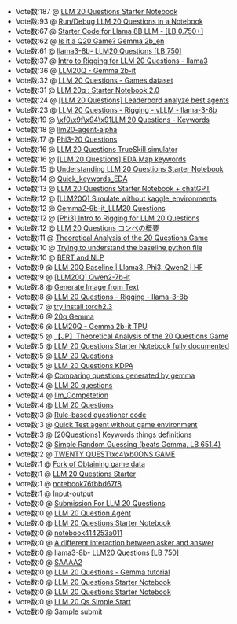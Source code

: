 * Vote数:187 @ [LLM 20 Questions Starter Notebook](./kernels/LLM_20_Questions_Starter_Notebook/llm-20-questions-starter-notebook.ipynb)
* Vote数:93 @ [Run/Debug LLM 20 Questions in a Notebook](./kernels/RunDebug_LLM_20_Questions_in_a_Notebook/run-debug-llm-20-questions-in-a-notebook.ipynb)
* Vote数:67 @ [Starter Code for Llama 8B LLM - [LB 0.750+]](./kernels/Starter_Code_for_Llama_8B_LLM_-_[LB_0.750+]/starter-code-for-llama-8b-llm-lb-0-750.ipynb)
* Vote数:62 @ [  Is it a Q20 Game? Gemma 2b_en](./kernels/__Is_it_a_Q20_Game_Gemma_2b_en/is-it-a-q20-game-gemma-2b-en.ipynb)
* Vote数:61 @ [llama3-8b- LLM20 Questions [LB 750]](./kernels/llama3-8b-_LLM20_Questions_[LB_750]/llama3-8b-llm20-questions-lb-750.ipynb)
* Vote数:37 @ [Intro to Rigging for LLM 20 Questions - llama3](./kernels/Intro_to_Rigging_for_LLM_20_Questions_-_llama3/intro-to-rigging-for-llm-20-questions-llama3.ipynb)
* Vote数:36 @ [LLM20Q - Gemma 2b-it](./kernels/LLM20Q_-_Gemma_2b-it/llm20q-gemma-2b-it.ipynb)
* Vote数:32 @ [LLM 20 Questions - Games dataset](./kernels/LLM_20_Questions_-_Games_dataset/llm-20-questions-games-dataset.ipynb)
* Vote数:31 @ [LLM 20q : Starter Notebook 2.0](./kernels/LLM_20q__Starter_Notebook_2.0/llm-20q-starter-notebook-2-0.ipynb)
* Vote数:24 @ [[LLM 20 Questions] Leaderbord analyze best agents](./kernels/[LLM_20_Questions]_Leaderbord_analyze_best_agents/llm-20-questions-leaderbord-analyze-best-agents.ipynb)
* Vote数:23 @ [LLM 20 Questions - Rigging - vLLM - llama-3-8b](./kernels/LLM_20_Questions_-_Rigging_-_vLLM_-_llama-3-8b/llm-20-questions-rigging-vllm-llama-3-8b.ipynb)
* Vote数:19 @ [  \xf0\x9f\x94\x91LLM 20 Questions - Keywords](./kernels/__LLM_20_Questions_-_Keywords/llm-20-questions-keywords.ipynb)
* Vote数:18 @ [llm20-agent-alpha](./kernels/llm20-agent-alpha/llm20-agent-alpha.ipynb)
* Vote数:17 @ [Phi3-20 Questions](./kernels/Phi3-20_Questions/phi3-20-questions.ipynb)
* Vote数:16 @ [LLM 20 Questions TrueSkill simulator](./kernels/LLM_20_Questions_TrueSkill_simulator/llm-20-questions-trueskill-simulator.ipynb)
* Vote数:16 @ [[LLM 20 Questions] EDA Map keywords](./kernels/[LLM_20_Questions]_EDA_Map_keywords/llm-20-questions-eda-map-keywords.ipynb)
* Vote数:15 @ [Understanding LLM 20 Questions Starter Notebook](./kernels/Understanding_LLM_20_Questions_Starter_Notebook/understanding-llm-20-questions-starter-notebook.ipynb)
* Vote数:14 @ [Quick_keywords_EDA](./kernels/Quick_keywords_EDA/quick-keywords-eda.ipynb)
* Vote数:13 @ [LLM 20 Questions Starter Notebook + chatGPT](./kernels/LLM_20_Questions_Starter_Notebook_+_chatGPT/llm-20-questions-starter-notebook-chatgpt.ipynb)
* Vote数:12 @ [[LLM20Q] Simulate without kaggle_environments](./kernels/[LLM20Q]_Simulate_without_kaggle_environments/llm20q-simulate-without-kaggle-environments.ipynb)
* Vote数:12 @ [Gemma2-9b-it_LLM20 Questions](./kernels/Gemma2-9b-it_LLM20_Questions/gemma2-9b-it-llm20-questions.ipynb)
* Vote数:12 @ [[Phi3] Intro to Rigging for LLM 20 Questions](./kernels/[Phi3]_Intro_to_Rigging_for_LLM_20_Questions/phi3-intro-to-rigging-for-llm-20-questions.ipynb)
* Vote数:12 @ [LLM 20 Questions コンペの概要](./kernels/LLM_20_Questions_コンペの概要/llm-20-questions.ipynb)
* Vote数:11 @ [Theoretical Analysis of the 20 Questions Game](./kernels/Theoretical_Analysis_of_the_20_Questions_Game/theoretical-analysis-of-the-20-questions-game.ipynb)
* Vote数:10 @ [Trying to understand the baseline python file](./kernels/Trying_to_understand_the_baseline_python_file/trying-to-understand-the-baseline-python-file.ipynb)
* Vote数:10 @ [BERT and NLP](./kernels/BERT_and_NLP/bert-and-nlp.ipynb)
* Vote数:9 @ [LLM 20Q Baseline | Llama3, Phi3, Qwen2 | HF](./kernels/LLM_20Q_Baseline__Llama3,_Phi3,_Qwen2__HF/llm-20q-baseline-llama3-phi3-qwen2-hf.ipynb)
* Vote数:9 @ [[LLM20Q] Qwen2-7b-it](./kernels/[LLM20Q]_Qwen2-7b-it/llm20q-qwen2-7b-it.ipynb)
* Vote数:8 @ [Generate Image from Text](./kernels/Generate_Image_from_Text/generate-image-from-text.ipynb)
* Vote数:8 @ [LLM 20 Questions - Rigging - llama-3-8b](./kernels/LLM_20_Questions_-_Rigging_-_llama-3-8b/llm-20-questions-rigging-llama-3-8b.ipynb)
* Vote数:7 @ [try install torch2.3](./kernels/try_install_torch2.3/try-install-torch2-3.ipynb)
* Vote数:6 @ [20q Gemma](./kernels/20q_Gemma/20q-gemma.ipynb)
* Vote数:6 @ [LLM20Q - Gemma 2b-it TPU](./kernels/LLM20Q_-_Gemma_2b-it_TPU/llm20q-gemma-2b-it-tpu.ipynb)
* Vote数:5 @ [【JP】Theoretical Analysis of the 20 Questions Game](./kernels/【JP】Theoretical_Analysis_of_the_20_Questions_Game/jp-theoretical-analysis-of-the-20-questions-game.ipynb)
* Vote数:5 @ [LLM 20 Questions Starter Notebook fully documented](./kernels/LLM_20_Questions_Starter_Notebook_fully_documented/llm-20-questions-starter-notebook-fully-documented.ipynb)
* Vote数:5 @ [LLM 20 Questions](./kernels/LLM_20_Questions/llm-20-questions.ipynb)
* Vote数:5 @ [LLM 20 Questions KDPA](./kernels/LLM_20_Questions_KDPA/llm-20-questions-kdpa.ipynb)
* Vote数:4 @ [Comparing questions generated by gemma](./kernels/Comparing_questions_generated_by_gemma/comparing-questions-generated-by-gemma.ipynb)
* Vote数:4 @ [LLM 20 questions](./kernels/LLM_20_questions/llm-20-questions.ipynb)
* Vote数:4 @ [llm_Competetion](./kernels/llm_Competetion/llm-competetion.ipynb)
* Vote数:4 @ [LLM 20 Questions](./kernels/LLM_20_Questions/llm-20-questions.ipynb)
* Vote数:3 @ [Rule-based questioner code](./kernels/Rule-based_questioner_code/rule-based-questioner-code.ipynb)
* Vote数:3 @ [Quick Test agent without game environment](./kernels/Quick_Test_agent_without_game_environment/quick-test-agent-without-game-environment.ipynb)
* Vote数:3 @ [[20Questions] Keywords things definitions](./kernels/[20Questions]_Keywords_things_definitions/20questions-keywords-things-definitions.ipynb)
* Vote数:2 @ [Simple Random Guessing (beats Gemma, LB 651.4)](./kernels/Simple_Random_Guessing_(beats_Gemma,_LB_651.4)/simple-random-guessing-beats-gemma-lb-651-4.ipynb)
* Vote数:2 @ [  TWENTY QUEST\xc4\xb0ONS GAME](./kernels/__TWENTY_QUESTONS_GAME/twenty-quest-ons-game.ipynb)
* Vote数:1 @ [Fork of Obtaining game data](./kernels/Fork_of_Obtaining_game_data/fork-of-obtaining-game-data.ipynb)
* Vote数:1 @ [LLM 20 Questions Starter](./kernels/LLM_20_Questions_Starter/llm-20-questions-starter.ipynb)
* Vote数:1 @ [notebook76fbbd67f8](./kernels/notebook76fbbd67f8/notebook76fbbd67f8.ipynb)
* Vote数:1 @ [Input-output](./kernels/Input-output/input-output.ipynb)
* Vote数:0 @ [Submission For LLM 20 Questions](./kernels/Submission_For_LLM_20_Questions/submission-for-llm-20-questions.ipynb)
* Vote数:0 @ [LLM 20 Question Agent](./kernels/LLM_20_Question_Agent/llm-20-question-agent.ipynb)
* Vote数:0 @ [LLM 20 Questions Starter Notebook](./kernels/LLM_20_Questions_Starter_Notebook/llm-20-questions-starter-notebook.ipynb)
* Vote数:0 @ [notebook414253a011](./kernels/notebook414253a011/notebook414253a011.ipynb)
* Vote数:0 @ [A different interaction between asker and answer](./kernels/A_different_interaction_between_asker_and_answer/a-different-interaction-between-asker-and-answer.ipynb)
* Vote数:0 @ [llama3-8b- LLM20 Questions [LB 750]](./kernels/llama3-8b-_LLM20_Questions_[LB_750]/llama3-8b-llm20-questions-lb-750.ipynb)
* Vote数:0 @ [SAAAA2](./kernels/SAAAA2/saaaa2.ipynb)
* Vote数:0 @ [LLM 20 Questions - Gemma tutorial](./kernels/LLM_20_Questions_-_Gemma_tutorial/llm-20-questions-gemma-tutorial.ipynb)
* Vote数:0 @ [LLM 20 Questions Starter Notebook](./kernels/LLM_20_Questions_Starter_Notebook/llm-20-questions-starter-notebook.ipynb)
* Vote数:0 @ [LLM 20 Questions Starter Notebook](./kernels/LLM_20_Questions_Starter_Notebook/llm-20-questions-starter-notebook.ipynb)
* Vote数:0 @ [LLM 20 Qs Simple Start](./kernels/LLM_20_Qs_Simple_Start/llm-20-qs-simple-start.ipynb)
* Vote数:0 @ [Sample submit](./kernels/Sample_submit/sample-submit.ipynb)
